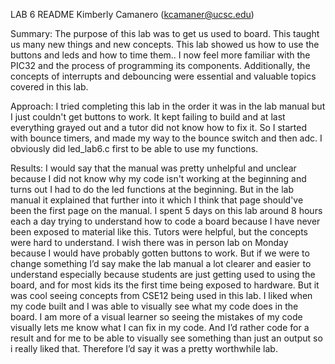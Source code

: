 LAB 6 README
Kimberly Camanero (kcamaner@ucsc.edu)

Summary: The purpose of this lab was to get us used to board. This taught us many new things and new concepts. This lab showed us how to use the buttons and leds and how to time them.. I now feel more familiar with the PIC32 and the process of programming its components. Additionally, the concepts of interrupts and debouncing were essential and valuable topics covered in this lab.

Approach: I tried completing this lab in the order it was in the lab manual but I just couldn't get buttons to work. It kept failing to build and at last everything grayed out and a tutor did not know how to fix it. 
So I started with bounce timers, and made my way to the bounce switch and then adc. I obviously did led_lab6.c first to be able to use my functions.

Results: I would say that the manual was pretty unhelpful and unclear because I did not know why my code isn't working at the beginning and turns out I had to do the led functions at the beginning. But in the lab manual it explained that further into it which I think that page should've been the first page on the manual. I spent 5 days on this lab around 8 hours each a day trying to understand how to code a board because I have never been exposed to material like this. Tutors were helpful, but the concepts were hard to understand. I wish there was in person lab on Monday because I would have probably gotten buttons to work. But if we were to change something I’d say make the lab manual a lot clearer and easier to understand especially because students are just getting used to using the board, and for most kids its the first time being exposed to hardware. But it was cool seeing concepts from CSE12 being used in this lab. I liked when my code built and I was able to visually see what my code does in the board. I am more of a visual learner so seeing the mistakes of my code visually lets me know what I can fix in my code. And I’d rather code for a result and for me to be able to visually see something than just an output so i really liked that. Therefore I’d say it was a pretty worthwhile lab. 


